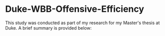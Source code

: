 # Duke-WBB-Offensive-Efficiency

This study was conducted as part of my research for my Master's thesis at Duke. A brief summary is provided below:

